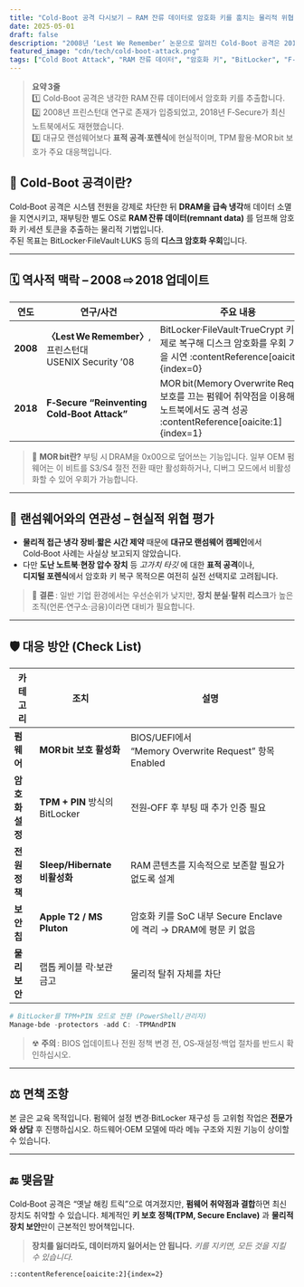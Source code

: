 ```yaml
---
title: "Cold‑Boot 공격 다시보기 – RAM 잔류 데이터로 암호화 키를 훔치는 물리적 위협"
date: 2025-05-01
draft: false
description: "2008년 ‘Lest We Remember’ 논문으로 알려진 Cold‑Boot 공격은 2018년 F‑Secure 연구에서 현대 노트북에서도 재현되었습니다. 본 글은 공격 원리·랜섬웨어 시나리오에서의 현실성·TPM·MOR bit 등 실무 대응 방안을 정리합니다."
featured_image: "cdn/tech/cold-boot-attack.png"
tags: ["Cold Boot Attack", "RAM 잔류 데이터", "암호화 키", "BitLocker", "F‑Secure", "물리적 공격", "정보보안"]
---
```


> **요약 3줄**  
> 1️⃣ Cold‑Boot 공격은 냉각한 RAM 잔류 데이터에서 암호화 키를 추출합니다.  
> 2️⃣ 2008년 프린스턴대 연구로 존재가 입증되었고, 2018년 F‑Secure가 최신 노트북에서도 재현했습니다.  
> 3️⃣ 대규모 랜섬웨어보다 **표적 공격·포렌식**에 현실적이며, TPM 활용·MOR bit 보호가 주요 대응책입니다.

<!--more-->

## 🧊 Cold‑Boot 공격이란?

Cold‑Boot 공격은 시스템 전원을 강제로 차단한 뒤 **DRAM을 급속 냉각**해 데이터 소멸을 지연시키고, 재부팅한 별도 OS로 **RAM 잔류 데이터(remnant data)** 를 덤프해 암호화 키·세션 토큰을 추출하는 물리적 기법입니다.  
주된 목표는 BitLocker·FileVault·LUKS 등의 **디스크 암호화 우회**입니다.

---

## 🗓 역사적 맥락 – 2008 ⇨ 2018 업데이트

| 연도 | 연구/사건 | 주요 내용 |
|------|-----------|----------|
| **2008** | **〈Lest We Remember〉**, 프린스턴대 USENIX Security ’08 | BitLocker·FileVault·TrueCrypt 키를 실제로 복구해 디스크 암호화를 우회 가능함을 시연 :contentReference[oaicite:0]{index=0} |
| **2018** | **F‑Secure “Reinventing Cold‑Boot Attack”** | MOR bit(Memory Overwrite Request) 보호를 끄는 펌웨어 취약점을 이용해 최신 노트북에서도 공격 성공 :contentReference[oaicite:1]{index=1} |

> 🔎 **MOR bit란?** 부팅 시 DRAM을 0x00으로 덮어쓰는 기능입니다. 일부 OEM 펌웨어는 이 비트를 S3/S4 절전 전환 때만 활성화하거나, 디버그 모드에서 비활성화할 수 있어 우회가 가능합니다.

---

## 🎯 랜섬웨어와의 연관성 – 현실적 위협 평가

- **물리적 접근**·**냉각 장비**·**짧은 시간 제약** 때문에 **대규모 랜섬웨어 캠페인**에서 Cold‑Boot 사례는 사실상 보고되지 않았습니다.  
- 다만 **도난 노트북**·**현장 압수 장치** 등 _고가치 타깃_ 에 대한 **표적 공격**이나,  
  **디지털 포렌식**에서 암호화 키 복구 목적으론 여전히 실전 선택지로 고려됩니다.

> 📌 **결론** : 일반 기업 환경에서는 우선순위가 낮지만, **장치 분실·탈취 리스크**가 높은 조직(언론·연구소·금융)이라면 대비가 필요합니다.

---

## 🛡 대응 방안 (Check List)

| 카테고리 | 조치 | 설명 |
|----------|------|------|
| **펌웨어** | **MOR bit 보호 활성화** | BIOS/UEFI에서 “Memory Overwrite Request” 항목 Enabled |
| **암호화 설정** | **TPM + PIN** 방식의 BitLocker | 전원‑OFF 후 부팅 때 추가 인증 필요 |
| **전원 정책** | **Sleep/Hibernate 비활성화** | RAM 콘텐츠를 지속적으로 보존할 필요가 없도록 설계 |
| **보안 칩** | **Apple T2 / MS Pluton** | 암호화 키를 SoC 내부 Secure Enclave에 격리 → DRAM에 평문 키 없음 |
| **물리 보안** | 랩톱 케이블 락·보관 금고 | 물리적 탈취 자체를 차단 |

```powershell
# BitLocker를 TPM+PIN 모드로 전환 (PowerShell/관리자)
Manage-bde -protectors -add C: -TPMAndPIN
````

> ☢ **주의** : BIOS 업데이트나 전원 정책 변경 전, OS‑재설정·백업 절차를 반드시 확인하십시오.

---

## ⚖ 면책 조항

본 글은 교육 목적입니다. 펌웨어 설정 변경·BitLocker 재구성 등 고위험 작업은 **전문가와 상담** 후 진행하십시오. 하드웨어·OEM 모델에 따라 메뉴 구조와 지원 기능이 상이할 수 있습니다.

---

## 🔚 맺음말

Cold‑Boot 공격은 “옛날 해킹 트릭”으로 여겨졌지만, **펌웨어 취약점과 결합**하면 최신 장치도 취약할 수 있습니다.
체계적인 **키 보호 정책(TPM, Secure Enclave)** 과 **물리적 장치 보안**만이 근본적인 방어책입니다.

> **장치를 잃더라도, 데이터까지 잃어서는 안 됩니다.**
> *키를 지키면, 모든 것을 지킬 수 있습니다.*

```
::contentReference[oaicite:2]{index=2}
```
